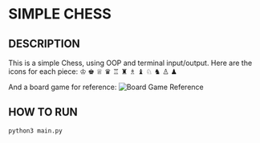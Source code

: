 
SIMPLE CHESS
================================================


DESCRIPTION
------------------------------------------------

This is a simple Chess, using OOP and terminal input/output.
Here are the icons for each piece:
♔ ♚	♕ ♛	♖ ♜	♗ ♝	♘ ♞	♙ ♟

And a board game for reference:
![Board Game Reference](https://upload.wikimedia.org/wikipedia/commons/thumb/d/d7/Chessboard480.svg/208px-Chessboard480.svg.png)

HOW TO RUN
------------------------------------------------

```bash
python3 main.py
```


